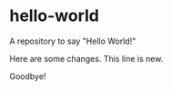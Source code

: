 # hello-world
A repository to say "Hello World!"

Here are some changes. This line is new.

Goodbye!
